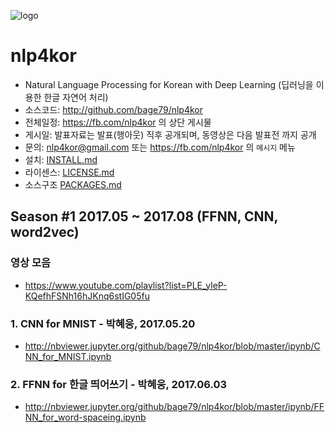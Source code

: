 ![logo](https://github.com/bage79/nlp4kor/raw/master/ipynb/img/nlp4kor.png)

# nlp4kor
- Natural Language Processing for Korean with Deep Learning (딥러닝을 이용한 한글 자연어 처리)
- 소스코드: http://github.com/bage79/nlp4kor
- 전체일정: https://fb.com/nlp4kor 의 상단 게시물
- 게시일: 발표자료는 발표(행아웃) 직후 공개되며, 동영상은 다음 발표전 까지 공개
- 문의: nlp4kor@gmail.com 또는 https://fb.com/nlp4kor 의 `메시지` 메뉴 
- 설치: [INSTALL.md](https://github.com/bage79/nlp4kor/blob/master/INSTALL.md)
- 라이센스: [LICENSE.md](https://github.com/bage79/nlp4kor/blob/master/LICENSE.md)
- 소스구조 [PACKAGES.md](https://github.com/bage79/nlp4kor/blob/master/PACKAGES.md)

## Season #1 2017.05 ~ 2017.08 (FFNN, CNN, word2vec)

### 영상 모음
- https://www.youtube.com/playlist?list=PLE_yleP-KQefhFSNh16hJKnq6stIG05fu

### 1. CNN for MNIST - 박혜웅, 2017.05.20
- http://nbviewer.jupyter.org/github/bage79/nlp4kor/blob/master/ipynb/CNN_for_MNIST.ipynb

### 2. FFNN for 한글 띄어쓰기 - 박혜웅, 2017.06.03
- http://nbviewer.jupyter.org/github/bage79/nlp4kor/blob/master/ipynb/FFNN_for_word-spaceing.ipynb
